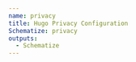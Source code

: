 ```yaml
---
name: privacy
title: Hugo Privacy Configuration
Schematize: privacy
outputs:
  - Schematize
---
```

